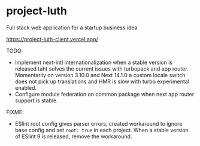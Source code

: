 # project-luth

Full stack web application for a startup business idea

<https://project-luth-client.vercel.app/>

TODO:

- Implement next-intl internationalization when a stable version is released taht solves the current issues with turbopack and app router. Momentarily on version 3.10.0 and Next 14.1.0 a custom locale switch does not pick up translations and HMR is slow with turbo experimental enabled.
- Configure module federation on common package when next app router support is stable.

FIXME:

- ESlint root config gives parser errors, created workaround to ignore base config and set `root: true` in each project. When a stable version of ESlint 9 is released, remove the workaround.
